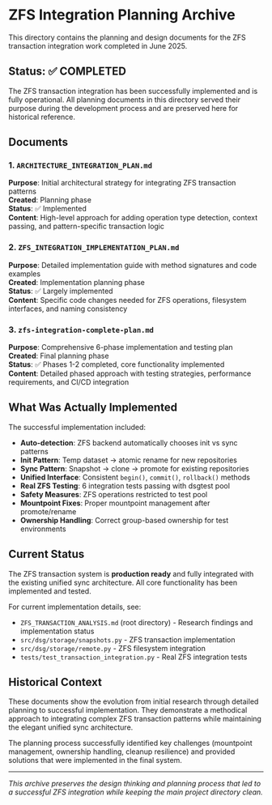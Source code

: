 # ZFS Integration Planning Archive

This directory contains the planning and design documents for the ZFS transaction integration work completed in June 2025.

## Status: ✅ COMPLETED

The ZFS transaction integration has been successfully implemented and is fully operational. All planning documents in this directory served their purpose during the development process and are preserved here for historical reference.

## Documents

### 1. `ARCHITECTURE_INTEGRATION_PLAN.md`
**Purpose**: Initial architectural strategy for integrating ZFS transaction patterns  
**Created**: Planning phase  
**Status**: ✅ Implemented  
**Content**: High-level approach for adding operation type detection, context passing, and pattern-specific transaction logic

### 2. `ZFS_INTEGRATION_IMPLEMENTATION_PLAN.md`  
**Purpose**: Detailed implementation guide with method signatures and code examples  
**Created**: Implementation planning phase  
**Status**: ✅ Largely implemented  
**Content**: Specific code changes needed for ZFS operations, filesystem interfaces, and naming consistency

### 3. `zfs-integration-complete-plan.md`
**Purpose**: Comprehensive 6-phase implementation and testing plan  
**Created**: Final planning phase  
**Status**: ✅ Phases 1-2 completed, core functionality implemented  
**Content**: Detailed phased approach with testing strategies, performance requirements, and CI/CD integration

## What Was Actually Implemented

The successful implementation included:

- **Auto-detection**: ZFS backend automatically chooses init vs sync patterns
- **Init Pattern**: Temp dataset → atomic rename for new repositories  
- **Sync Pattern**: Snapshot → clone → promote for existing repositories
- **Unified Interface**: Consistent `begin()`, `commit()`, `rollback()` methods
- **Real ZFS Testing**: 6 integration tests passing with dsgtest pool
- **Safety Measures**: ZFS operations restricted to test pool
- **Mountpoint Fixes**: Proper mountpoint management after promote/rename
- **Ownership Handling**: Correct group-based ownership for test environments

## Current Status

The ZFS transaction system is **production ready** and fully integrated with the existing unified sync architecture. All core functionality has been implemented and tested.

For current implementation details, see:
- `ZFS_TRANSACTION_ANALYSIS.md` (root directory) - Research findings and implementation status
- `src/dsg/storage/snapshots.py` - ZFS transaction implementation  
- `src/dsg/storage/remote.py` - ZFS filesystem integration
- `tests/test_transaction_integration.py` - Real ZFS integration tests

## Historical Context

These documents show the evolution from initial research through detailed planning to successful implementation. They demonstrate a methodical approach to integrating complex ZFS transaction patterns while maintaining the elegant unified sync architecture.

The planning process successfully identified key challenges (mountpoint management, ownership handling, cleanup resilience) and provided solutions that were implemented in the final system.

---

*This archive preserves the design thinking and planning process that led to a successful ZFS integration while keeping the main project directory clean.*